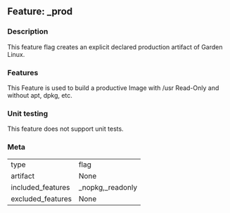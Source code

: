 ## Feature: _prod
### Description
<website-feature>
This feature flag creates an explicit declared production artifact of Garden Linux.
</website-feature>

### Features
This Feature is used to build a productive Image with /usr Read-Only and without apt, dpkg, etc.

### Unit testing
This feature does not support unit tests.

### Meta
|||
|---|---|
|type|flag|
|artifact|None|
|included_features|_nopkg,_readonly|
|excluded_features|None|
